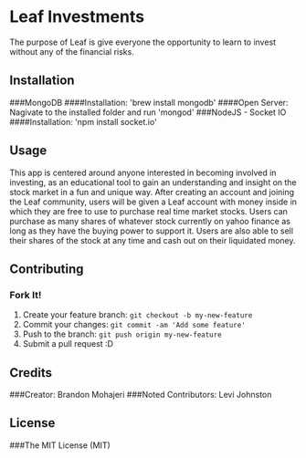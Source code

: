# Leaf Investments

The purpose of Leaf is give everyone the opportunity to learn to invest without any of the financial risks. 

## Installation

###MongoDB
####Installation: 'brew install mongodb' 
####Open Server: Nagivate to the installed folder and run 'mongod'
###NodeJS - Socket IO
####Installation: 'npm install socket.io'


## Usage

This app is centered around anyone interested in becoming involved in investing, as an educational tool to gain an understanding and insight on the stock market in a fun and unique way.  After creating an account and joining the Leaf community, users will be given a Leaf account with money inside in which they are free to use to purchase real time market stocks. Users can purchase as many shares of whatever stock currently on yahoo finance as long as they have the buying power to support it. Users are also able to sell their shares of the stock at any time and cash out on their liquidated money. 

## Contributing
### Fork It!
1. Create your feature branch: `git checkout -b my-new-feature`
2. Commit your changes: `git commit -am 'Add some feature'`
3. Push to the branch: `git push origin my-new-feature`
4. Submit a pull request :D

## Credits
###Creator: Brandon Mohajeri
###Noted Contributors: Levi Johnston


## License
###The MIT License (MIT)



